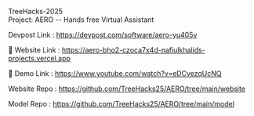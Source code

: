 TreeHacks-2025<br>
Project: AERO -- Hands free Virtual Assistant

Devpost Link : https://devpost.com/software/aero-yu405v

 📌 Website Link : https://aero-bho2-czoca7x4d-nafiulkhalids-projects.vercel.app
 
 📌 Demo Link : https://www.youtube.com/watch?v=eDCvezqUcNQ

Website Repo : https://github.com/TreeHacks25/AERO/tree/main/website

Model Repo : https://github.com/TreeHacks25/AERO/tree/main/model
